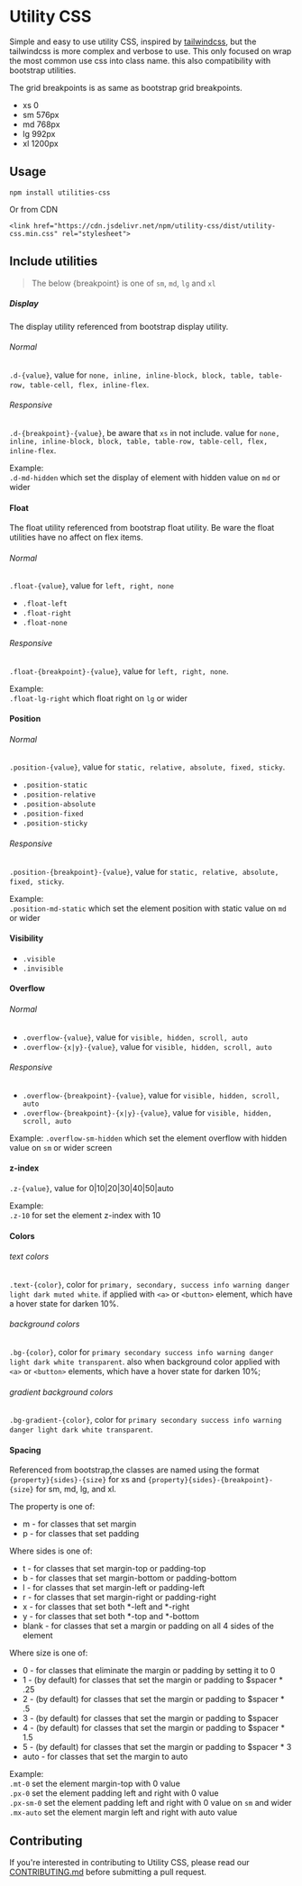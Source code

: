 # Utility CSS

Simple and easy to use utility CSS, inspired by [tailwindcss](https://github.com/tailwindcss/tailwindcss), but the tailwindcss is more complex and verbose to use. This only focused on wrap the most common use css into class name. this also compatibility with bootstrap utilities.  

The grid breakpoints is as same as bootstrap grid breakpoints. 
+ xs 0
+ sm 576px
+ md 768px
+ lg 992px
+ xl 1200px

## Usage
```
npm install utilities-css
```
Or from CDN
```
<link href="https://cdn.jsdelivr.net/npm/utility-css/dist/utility-css.min.css" rel="stylesheet">
```

## Include utilities

> The below {breakpoint} is one of `sm`, `md`, `lg` and `xl`

##### Display
The display utility referenced from bootstrap display utility. 

###### Normal
`.d-{value}`, value for `none, inline, inline-block, block, table, table-row, table-cell, flex, inline-flex`.

###### Responsive
`.d-{breakpoint}-{value}`,  be aware that `xs` in not include. value for `none, inline, inline-block, block, table, table-row, table-cell, flex, inline-flex`.

Example:  
`.d-md-hidden` which set the display of element with hidden value on `md` or wider


#### Float
The float utility referenced from bootstrap float utility. Be ware the float utilities have no affect on flex items.  

###### Normal
`.float-{value}`, value for `left, right, none`
+ `.float-left`
+ `.float-right`
+ `.float-none`

###### Responsive
`.float-{breakpoint}-{value}`, value for `left, right, none`.

Example:  
`.float-lg-right` which float right on `lg` or wider


#### Position
###### Normal
`.position-{value}`, value for `static, relative, absolute, fixed, sticky`.
+ `.position-static`
+ `.position-relative`
+ `.position-absolute`
+ `.position-fixed`
+ `.position-sticky`

###### Responsive
`.position-{breakpoint}-{value}`, value for `static, relative, absolute, fixed, sticky`.

Example:  
`.position-md-static` which set the element position with static value on `md` or wider


#### Visibility
+ `.visible`
+ `.invisible`


#### Overflow

###### Normal
+ `.overflow-{value}`, value for `visible, hidden, scroll, auto`
+ `.overflow-{x|y}-{value}`, value for `visible, hidden, scroll, auto`

###### Responsive
+ `.overflow-{breakpoint}-{value}`, value for `visible, hidden, scroll, auto`
+ `.overflow-{breakpoint}-{x|y}-{value}`, value for `visible, hidden, scroll, auto`

Example:
`.overflow-sm-hidden` which set the element overflow with hidden value on `sm` or wider screen


#### z-index
`.z-{value}`, value for 0|10|20|30|40|50|auto  

Example:  
`.z-10` for set the element z-index with 10 

#### Colors
###### text colors
`.text-{color}`, color for `primary, secondary, success info warning danger light dark muted white`. if applied with `<a>` or `<button>` element, which have a hover state for darken 10%.  

###### background colors
`.bg-{color}`, color for `primary secondary success info warning danger light dark white transparent`. also when background color applied with `<a>` or `<button>` elements, which have a hover state for darken 10%;

###### gradient background colors
`.bg-gradient-{color}`, color for `primary secondary success info warning danger light dark white transparent`.


#### Spacing
Referenced from bootstrap,the classes are named using the format `{property}{sides}-{size}` for xs and `{property}{sides}-{breakpoint}-{size}` for sm, md, lg, and xl.  

The property is one of:  
+ m - for classes that set margin
+ p - for classes that set padding

Where sides is one of:  
+ t - for classes that set margin-top or padding-top
+ b - for classes that set margin-bottom or padding-bottom
+ l - for classes that set margin-left or padding-left
+ r - for classes that set margin-right or padding-right
+ x - for classes that set both *-left and *-right
+ y - for classes that set both *-top and *-bottom
+ blank - for classes that set a margin or padding on all 4 sides of the element

Where size is one of:  
+ 0 - for classes that eliminate the margin or padding by setting it to 0
+ 1 - (by default) for classes that set the margin or padding to $spacer * .25
+ 2 - (by default) for classes that set the margin or padding to $spacer * .5
+ 3 - (by default) for classes that set the margin or padding to $spacer
+ 4 - (by default) for classes that set the margin or padding to $spacer * 1.5
+ 5 - (by default) for classes that set the margin or padding to $spacer * 3
+ auto - for classes that set the margin to auto

Example:  
`.mt-0` set the element margin-top with 0 value  
`.px-0` set the element padding left and right with 0 value  
`.px-sm-0` set the element padding left and right with 0 value on `sm` and wider  
`.mx-auto` set the element margin left and right with auto value


## Contributing
If you're interested in contributing to Utility CSS, please read our [CONTRIBUTING.md](https://github.com/buuug7/utility-css/blob/master/CONTRIBUTING.md) before submitting a pull request.  